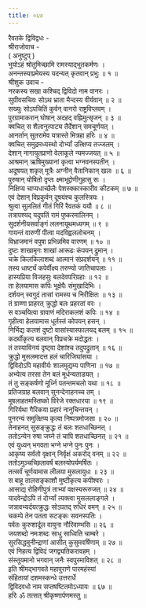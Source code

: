 ```yaml
---
title: ०६७
---
```

रैवतके द्विविद्वधः -  
श्रीराजोवाच -  
( अनुष्टुप् )  
भुयोऽहं श्रोतुमिच्छामि रामस्याद्‌भुतकर्मणः ।  
अनन्तस्याप्रमेयस्य यदन्यत् कृतवान् प्रभुः ॥ १ ॥  
श्रीशुक उवाच -  
नरकस्य सखा कश्चिद् द्विविदो नाम वानरः ।  
सुग्रीवसचिवः सोऽथ भ्राता मैन्दस्य वीर्यवान् ॥ २ ॥  
सख्युः सोऽपचितिं कुर्वन् वानरो राष्ट्रविप्लवम् ।  
पुरग्रामाकरान् घोषान् अदहद् वह्निमुत्सृजन् ॥ ३ ॥  
क्वचित् स शैलानुत्पाट्य तैर्देशान् समचूर्णयत् ।  
आनर्तान् सुतरामेव यत्रास्ते मित्रहा हरिः ॥ ४ ॥  
क्वचित् समुद्रमध्यस्थो दोर्भ्यां उत्क्षिप्य तज्जलम् ।  
देशान् नागायुतप्राणो वेलाकूले न्यमज्जयत् ॥ ५ ॥  
आश्रमान् ऋषिमुख्यानां कृत्वा भग्नवनस्पतीन् ।  
अदूषयत् शकृत् मूत्रैः अग्नीन् वैतानिकान् खलः ॥ ६ ॥  
पुरुषान् योषितो दृप्तः क्ष्माभृद्द्रोणीगुहासु सः ।  
निक्षिप्य चाप्यधाच्छैलैः पेशस्क्कास्कारीव कीटकम् ॥ ७ ॥  
एवं देशान् विप्रकुर्वन् दूषयंश्च कुलस्त्रियः ।  
श्रुत्वा सुललितं गीतं गिरिं रैवतकं ययौ ॥ ८ ॥  
तत्रापश्यद् यदुपतिं रामं पुष्करमालिनम् ।  
सुदर्शनीयसर्वाङ्गं ललनायूथमध्यगम् ॥ ९ ॥  
गायन्तं वारुणीं पीत्वा मदविह्वललोचनम् ।  
विभ्राजमानं वपुषा प्रभिन्नमिव वारणम् ॥ १० ॥  
दुष्टः शाखामृगः शाखां आरूढः कंपयन् द्रुमान् ।  
चक्रे किलकिलाशब्दं आत्मानं संप्रदर्शयन् ॥ ११ ॥  
तस्य धार्ष्ट्यं कपेर्वीक्ष्य तरुण्यो जातिचापलाः ।  
हास्यप्रिया विजहसुः बलदेवपरिग्रहाः ॥ १२ ॥  
ता हेलयामास कपिः भूक्षेपैः संमुखादिभिः ।  
दर्शयन् स्वगुदं तासां रामस्य च निरीक्षितः ॥ १३ ॥  
तं ग्राव्णा प्राहरत् क्रुद्धो बलः प्रहरतां वरः ।  
स वञ्चयित्वा ग्रावाणं मदिराकलशं कपिः ॥ १४ ॥  
गृहीत्वा हेलयामास धूर्तस्तं कोपयन् हसन् ।  
निर्भिद्य कलशं दुष्टो वासांस्यास्फालयद् बलम् ॥ १५ ॥  
कदर्थीकृत्य बलवान् विप्रचक्रे मदोद्धतः ।  
तं तस्याविनयं दृष्ट्वा देशांश्च तदुपद्रुतान् ॥ १६ ॥  
क्रुद्धो मुसलमादत्त हलं चारिजिघांसया ।  
द्विविदोऽपि महावीर्यः शालमुद्यम्य पाणिना ॥ १७ ॥  
अभ्येत्य तरसा तेन बलं मूर्धन्यताडयत् ।  
तं तु सङ्कर्षणो मूर्ध्नि पतन्तमचलो यथा ॥ १८ ॥  
प्रतिजग्राह बलवान् सुनन्देनाहनच्च तम् ।  
मूषलाहतमस्तिष्को विरेजे रक्तधारया ॥ १९ ॥  
गिरिर्यथा गैरिकया प्रहारं नानुचिन्तयन् ।  
पुनरन्यं समुत्क्षिप्य कृत्वा निष्पत्रमोजसा ॥ २० ॥  
तेनाहनत् सुसङ्क्रुद्धः तं बलः शतधाच्छिनत् ।  
ततोऽन्येन रुषा जघ्ने तं चापि शतधाच्छिनत् ॥ २१ ॥  
एवं युध्यन् भगवता भग्ने भग्ने पुनः पुनः ।  
आकृष्य सर्वतो वृक्षान् निर्वृक्षं अकरोद् वनम् ॥ २२ ॥  
ततोऽमुञ्चच्छिलावर्षं बलस्योपर्यमर्षितः ।  
तत्सर्वं चूर्णयामास लीलया मुसलायुधः ॥ २३ ॥  
स बाहू तालसङ्काशौ मुष्टीकृत्य कपीश्वरः ।  
आसाद्य रोहिणीपुत्रं ताभ्यां वक्षस्यरूरुजत् ॥ २४ ॥  
यादवेन्द्रोऽपि तं दोर्भ्यां त्यक्त्वा मुसललाङ्गले ।  
जत्रावभ्यर्दयत्क्रुद्धः सोऽपतद् रुधिरं वमन् ॥ २५ ॥  
चकम्पे तेन पतता सटङ्कः सवनस्पतिः ।  
पर्वतः कुरुशार्दूल वायुना नौरिवाम्भसि ॥ २६ ॥  
जयशब्दो नमःशब्दः साधु साध्विति चाम्बरे ।  
सुरसिद्धमुनीन्द्राणां आसीत् कुसुमवर्षिणाम् ॥ २७ ॥  
एवं निहत्य द्विविदं जगद्व्यतिकरावहम् ।  
संस्तूयमानो भगवान् जनैः स्वपुरमाविशत् ॥ २८ ॥  
इति श्रीमद्भागवते महापुराणे पारमहंस्यां  
संहितायां दशमस्कन्धे उत्तरार्धे  
द्विविदवधो नाम सप्तषष्टितमोऽध्यायः ॥ ६७ ॥  
हरिः ॐ तत्सत् श्रीकृष्णार्पणमस्तु ॥